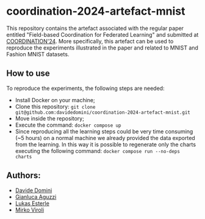 # coordination-2024-artefact-mnist

This repository contains the artefact associated with the regular paper entitled "Field-based Coordination for Federated Learning" and submitted at [COORDINATION'24](https://www.discotec.org/2024/coordination.html). More specifically, this artefact can be used to reproduce the experiments illustrated in the paper and related to MNIST and Fashion MNIST datasets.

## How to use
To reproduce the experiments, the following steps are needed:
- Install Docker on your machine;
- Clone this repository: `git clone git@github.com:davidedomini/coordination-2024-artefact-mnist.git`
- Move inside the repository;
- Execute the command: `docker compose up `
- Since reproducing all the learning steps could be very time consuming (~5 hours) on a normal machine we already provided the data exported from the learning. In this way it is possible to regenerate only the charts executing the following command: `docker compose run --no-deps charts`

## Authors:
- [Davide Domini](mailto:davide.domini@unibo.it)
- [Gianluca Aguzzi](mailto:gianluca.aguzzi@unibo.it)
- [Lukas Esterle](mailto:lukas.esterle@ece.au.dk)
- [Mirko Viroli](mailto:mirko.viroli@unibo.it)
